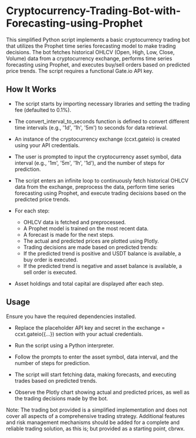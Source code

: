 # Cryptocurrency-Trading-Bot-with-Forecasting-using-Prophet
This simplified Python script implements a basic cryptocurrency trading bot that utilizes the Prophet time series forecasting model to make trading decisions. The bot fetches historical OHLCV (Open, High, Low, Close, Volume) data from a cryptocurrency exchange, performs time series forecasting using Prophet, and executes buy/sell orders based on predicted price trends. The script requires a functional Gate.io API key.

## How It Works

- The script starts by importing necessary libraries and setting the trading fee (defaulted to 0.1%).

- The convert_interval_to_seconds function is defined to convert different time intervals (e.g., '1d', '1h', '5m') to seconds for data retrieval.

- An instance of the cryptocurrency exchange (ccxt.gateio) is created using your API credentials.

- The user is prompted to input the cryptocurrency asset symbol, data interval (e.g., '1m', '5m', '1h', '1d'), and the number of steps for prediction.

- The script enters an infinite loop to continuously fetch historical OHLCV data from the exchange, preprocess the data, perform time series forecasting using Prophet, and execute trading decisions based on the predicted price trends.

- For each step:

  - OHLCV data is fetched and preprocessed.
  - A Prophet model is trained on the most recent data.
  - A forecast is made for the next steps.
  - The actual and predicted prices are plotted using Plotly.
  - Trading decisions are made based on predicted trends:
  - If the predicted trend is positive and USDT balance is available, a buy order is executed.
  - If the predicted trend is negative and asset balance is available, a sell order is executed.
  
- Asset holdings and total capital are displayed after each step.

## Usage

Ensure you have the required dependencies installed.

- Replace the placeholder API key and secret in the exchange = ccxt.gateio({...}) section with your actual credentials.

- Run the script using a Python interpreter.

- Follow the prompts to enter the asset symbol, data interval, and the number of steps for prediction.

- The script will start fetching data, making forecasts, and executing trades based on predicted trends.

- Observe the Plotly chart showing actual and predicted prices, as well as the trading decisions made by the bot.

Note: The trading bot provided is a simplified implementation and does not cover all aspects of a comprehensive trading strategy. Additional features and risk management mechanisms should be added for a complete and reliable trading solution, as this is; but provided as a starting point, cbrwx.

